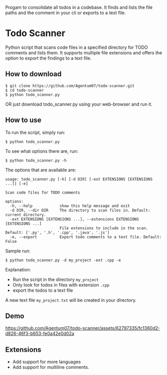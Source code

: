 Progam to consolidate all todos in a codebase. It finds and lists the file paths and the comment in your cli or exports to a text file.

# Todo Scanner

Python script that scans code files in a specified directory for TODO comments and lists them. It supports multiple file extensions and offers the option to export the findings to a text file.

## How to download
```
$ git clone https://github.com/Agentum07/todo-scanner.git
$ cd todo-scanner
$ python todo_scanner.py
```
OR just download todo_scanner.py using your web-browser and run it.

## How to use
To run the script, simply run:
```
$ python todo_scanner.py
```
To see what options there are, run:
```
$ python todo_scanner.py -h
```
The options that are available are:
```
usage: todo_scanner.py [-h] [-d DIR] [-ext EXTENSIONS [EXTENSIONS ...]] [-e]

Scan code files for TODO comments

options:
  -h, --help            show this help message and exit
  -d DIR, --dir DIR     The directory to scan files in. Default: current directory.
  -ext EXTENSIONS [EXTENSIONS ...], --extensions EXTENSIONS [EXTENSIONS ...]
                        File extensions to include in the scan. Default: ['.py', '.h', '.cpp', '.java', '.js']
  -e, --export          Export todo comments to a text file. Default: False
```

Sample run:
```
$ python todo_scanner.py -d my_project -ext .cpp -e
```
Explanation:
- Run the script in the directory `my_project`
- Only look for todos in files with extension `.cpp`
- export the todos to a text file

A new text file `my_project.txt` will be created in your directory.

## Demo
https://github.com/Agentum07/todo-scanner/assets/62797335/fc1360d2-d826-46f3-b653-fe0a42e0d02a

## Extensions
- Add support for more languages
- Add support for multiline comments.

